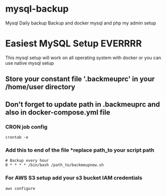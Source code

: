 # mysql-backup
Mysql Daily backup Backup and docker mysql and php my admin setup

# Easiest MySQL Setup EVERRRR

This mysql setup will work on all operating system with docker or you can use native mysql setup


## Store your constant file '.backmeuprc' in your /home/user directory 

## Don't forget to update path in .backmeuprc and also in docker-compose.yml file



### CRON job config

```
crontab -e
```
### Add this to end of the file *replace path_to your script path
```
# Backup every hour
0 * * * * /bin/bash /path_to/backmeupnew.sh
```


### For AWS S3 setup add your s3 bucket IAM credentials
```
aws configure 
```
